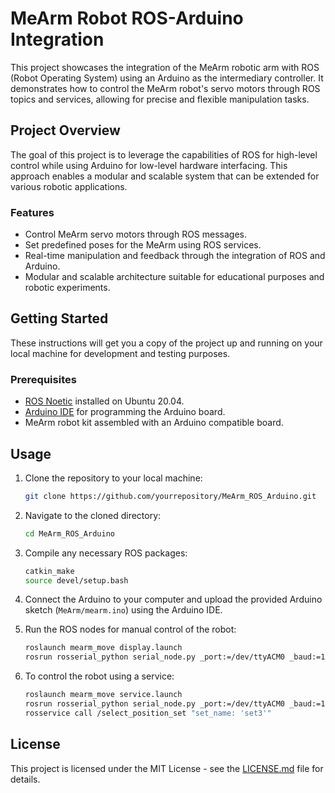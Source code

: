 # MeArm Robot ROS-Arduino Integration

This project showcases the integration of the MeArm robotic arm with ROS (Robot Operating System) using an Arduino as the intermediary controller. It demonstrates how to control the MeArm robot's servo motors through ROS topics and services, allowing for precise and flexible manipulation tasks.

## Project Overview

The goal of this project is to leverage the capabilities of ROS for high-level control while using Arduino for low-level hardware interfacing. This approach enables a modular and scalable system that can be extended for various robotic applications.

### Features

- Control MeArm servo motors through ROS messages.
- Set predefined poses for the MeArm using ROS services.
- Real-time manipulation and feedback through the integration of ROS and Arduino.
- Modular and scalable architecture suitable for educational purposes and robotic experiments.

## Getting Started

These instructions will get you a copy of the project up and running on your local machine for development and testing purposes.

### Prerequisites

- [ROS Noetic](http://wiki.ros.org/noetic/Installation/Ubuntu) installed on Ubuntu 20.04.
- [Arduino IDE](https://www.arduino.cc/en/software) for programming the Arduino board.
- MeArm robot kit assembled with an Arduino compatible board.

## Usage

1. Clone the repository to your local machine:
    ```bash
    git clone https://github.com/yourrepository/MeArm_ROS_Arduino.git
    ```

2. Navigate to the cloned directory:
    ```bash
    cd MeArm_ROS_Arduino
    ```

3. Compile any necessary ROS packages:
    ```bash
    catkin_make
    source devel/setup.bash
    ```

4. Connect the Arduino to your computer and upload the provided Arduino sketch (`MeArm/mearm.ino`) using the Arduino IDE.

5. Run the ROS nodes for manual control of the robot:
    ```bash
    roslaunch mearm_move display.launch
    rosrun rosserial_python serial_node.py _port:=/dev/ttyACM0 _baud:=115200
    ```

6. To control the robot using a service:
    ```bash
    roslaunch mearm_move service.launch
    rosrun rosserial_python serial_node.py _port:=/dev/ttyACM0 _baud:=115200
    rosservice call /select_position_set "set_name: 'set3'"
    ```

## License

This project is licensed under the MIT License - see the [LICENSE.md](https://github.com/yourrepository/MeArm_ROS_Arduino/blob/main/LICENSE) file for details.

